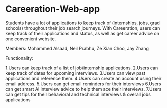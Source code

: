 # Careeration-Web-app

Students have a lot of applications to keep track of (internships, jobs, grad schools) throughout their job search journeys. With Careeration, users can keep track of their applications and status, as well as get career advice on one convenient website.

Members:
Mohammed Alsaad, Neil Prabhu, Ze Xian Choo, Jay Zhang


Functionality:

1.Users can keep track of a list of job/internship applications.
2.Users can keep track of dates for upcoming interviews.
3.Users can view past applications and reference them.
4.Users can create an account using their email address.
5.Users can get email reminders for their interviews
6.Users can get smart AI interview advice to help them ace their interviews.
7.Users can get tips for their behavioral and technical interviews & overall jobs applications

